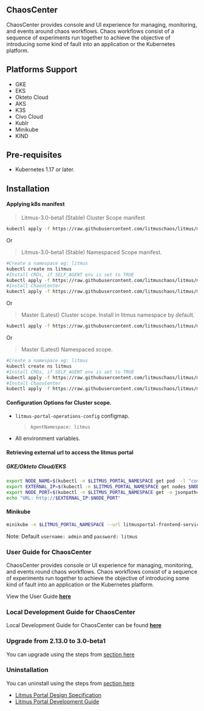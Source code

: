 ## **ChaosCenter**

ChaosCenter provides console and UI experience for managing, monitoring, and events around chaos workflows. Chaos workflows consist of a sequence of experiments run together to achieve the objective of introducing some kind of fault into an application or the Kubernetes platform.

## **Platforms Support**

- GKE
- EKS
- Okteto Cloud
- AKS
- K3S
- Civo Cloud
- Kublr
- Minikube
- KIND

## **Pre-requisites**

- Kubernetes 1.17 or later.

## **Installation**

#### Applying k8s manifest

> Litmus-3.0-beta1 (Stable) Cluster Scope manifest

```bash
kubectl apply -f https://raw.githubusercontent.com/litmuschaos/litmus/master/mkdocs/docs/3.0-beta1/litmus-3.0-beta1.yaml
```

Or

> Litmus-3.0-beta1 (Stable) Namespaced Scope manifest.

```bash
#Create a namespace eg: litmus
kubectl create ns litmus
#Install CRDs, if SELF_AGENT env is set to TRUE
kubectl apply -f https://raw.githubusercontent.com/litmuschaos/litmus/master/mkdocs/docs/3.0-beta1/litmus-portal-crds-3.0-beta1.yml
#Install ChaosCenter
kubectl apply -f https://raw.githubusercontent.com/litmuschaos/litmus/master/mkdocs/docs/3.0-beta1/litmus-namespaced-3.0-beta1.yaml -n litmus
```

Or

> Master (Latest) Cluster scope. Install in litmus namespace by default.

```bash
kubectl apply -f https://raw.githubusercontent.com/litmuschaos/litmus/master/litmus-portal/manifests/cluster-k8s-manifest.yml
```

Or

> Master (Latest) Namespaced scope.

```bash
#Create a namespace eg: litmus
kubectl create ns litmus
#Install CRDs, if SELF_AGENT env is set to TRUE
kubectl apply -f https://raw.githubusercontent.com/litmuschaos/litmus/master/litmus-portal/manifests/litmus-portal-crds.yml
#Install ChaosCenter
kubectl apply -f https://raw.githubusercontent.com/litmuschaos/litmus/master/litmus-portal/manifests/namespace-k8s-manifest.yml -n litmus
```

#### Configuration Options for Cluster scope.

- `litmus-portal-operations-config` configmap.

  > `AgentNamespace: litmus`

- All environment variables.


#### Retrieving external url to access the litmus portal

##### GKE/Okteto Cloud/EKS

```bash
export NODE_NAME=$(kubectl -n $LITMUS_PORTAL_NAMESPACE get pod  -l "component=litmusportal-frontend" -o=jsonpath='{.items[*].spec.nodeName}')
export EXTERNAL_IP=$(kubectl -n $LITMUS_PORTAL_NAMESPACE get nodes $NODE_NAME -o jsonpath='{.status.addresses[?(@.type=="ExternalIP")].address}')
export NODE_PORT=$(kubectl -n $LITMUS_PORTAL_NAMESPACE get -o jsonpath="{.spec.ports[0].nodePort}" services litmusportal-frontend-service)
echo "URL: http://$EXTERNAL_IP:$NODE_PORT"
```

#### Minikube

```bash
minikube -n $LITMUS_PORTAL_NAMESPACE --url litmusportal-frontend-service
```

Note: Default `username: admin` and `password: litmus`

### **User Guide for ChaosCenter**

ChaosCenter provides console or UI experience for managing, monitoring, and events round chaos workflows. Chaos workflows consist of a sequence of experiments run together to achieve the objective of introducing some kind of fault into an application or the Kubernetes platform.

View the User Guide <b>[here](https://docs.litmuschaos.io/)</b>

### **Local Development Guide for ChaosCenter**
Local Development Guide for ChaosCenter can be found <b>[here](https://github.com/litmuschaos/litmus/wiki/ChaosCenter-Development-Guide)</b>

### **Upgrade from 2.13.0 to 3.0-beta1**

You can upgrade using the steps from [section here](https://docs.litmuschaos.io/docs/user-guides/upgrade)

### **Uninstallation**

You can uninstall using the steps from [section here](http://docs.litmuschaos.io/docs/user-guides/uninstall-litmus)

- <a href="https://github.com/litmuschaos/litmus/wiki/Litmus-Portal-design-specification" target="_blank">Litmus Portal Design Specification</a><br>
- <a href="https://github.com/litmuschaos/litmus/wiki/Litmus-Portal-Development-Guide" target="_blank">Litmus Portal Development Guide</a>
